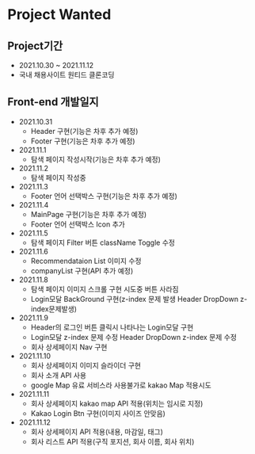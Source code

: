 # Project Wanted

## Project기간
+ 2021.10.30 ~ 2021.11.12
+ 국내 채용사이트 원티드 클론코딩

## Front-end 개발일지
+ 2021.10.31 
  + Header 구현(기능은 차후 추가 예정)
  + Footer 구현(기능은 차후 추가 예정)
+ 2021.11.1
  + 탐색 페이지 작성시작(기능은 차후 추가 예정)
+ 2021.11.2
  + 탐색 페이지 작성중
+ 2021.11.3
  + Footer 언어 선택박스 구현(기능은 차후 추가 예정)
+ 2021.11.4
  + MainPage 구현(기능은 차후 추가 예정)
  + Footer 언어 선택박스 Icon 추가
+ 2021.11.5
  + 탐색 페이지 Filter 버튼 className Toggle 수정 
+ 2021.11.6
  + Recommendataion List 이미지 수정
  + companyList 구현(API 추가 예정)
+ 2021.11.8
  + 탐색 페이지 이미지 스크롤 구현 시도중 버튼 사라짐
  + Login모달 BackGround 구현(z-index 문제 발생 Header DropDown z-index문제발생)
+ 2021.11.9
  + Header의 로그인 버튼 클릭시 나타나는 Login모달 구현
  + Login모달 z-index 문제 수정 Header DropDown z-index 문제 수정
  + 회사 상세페이지 Nav 구현 
+ 2021.11.10
  + 회사 상세페이지 이미지 슬라이더 구현
  + 회사 소개 API 사용
  + google Map 유료 서비스라 사용불가로 kakao Map 적용시도
+ 2021.11.11
  + 회사 상세페이지 kakao map API 적용(위치는 임시로 지정)
  + Kakao Login Btn 구현(이미지 사이즈 안맞음)
+ 2021.11.12
  + 회사 상세페이지 API 적용(내용, 마감일, 태그)
  + 회사 리스트 API 적용(구직 포지션, 회사 이름, 회사 위치)
